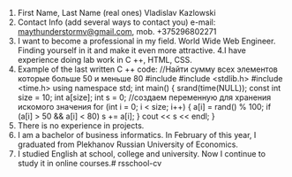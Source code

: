 1. First Name, Last Name (real ones) Vladislav Kazlowski
2. Contact Info (add several ways to contact you) e-mail: maythunderstormv@gmail.com, mob. +375296802271
3. I want to become a professional in my field. World Wide Web Engineer. Finding yourself in it and make it even more attractive.
4.I have experience doing lab work in C ++, HTML, CSS.
5. Example of the last written C ++ code:
//Найти сумму всех элементов которые больше 50 и меньше 80
#include <iostream>
#include <stdlib.h>
#include <time.h>
using namespace std;
int main() {
	srand(time(NULL));
	const int size = 10;
	int a[size];
	int s = 0; //создаем переменную для хранения искомого значения
	for (int i = 0; i < size; i++) {
		a[i] = rand() % 100;
		if (a[i] > 50 && a[i] < 80)
				s += a[i];
	}
		cout << s << endl;
}
6. There is no experience in projects.
7. I am a bachelor of business informatics. In February of this year, I graduated from Plekhanov Russian University of Economics.
8. I studied English at school, college and university. Now I continue to study it in online courses.# rsschool-cv
